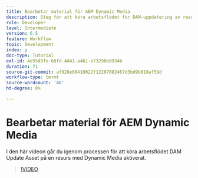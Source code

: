 ```yaml
---
title: Bearbetar material för AEM Dynamic Media
description: Steg för att köra arbetsflödet för DAM-uppdatering av resurser på en resurs som har Dynamic Media aktiverat.
role: Developer
level: Intermediate
version: 6.5
feature: Workflow
topic: Development
index: y
doc-type: Tutorial
exl-id: 4e55d3fe-68fd-4d41-a4b1-e73290e0934b
duration: 71
source-git-commit: af928e60410022f12207082467d3bd9b818af59d
workflow-type: tm+mt
source-wordcount: '46'
ht-degree: 0%

---
```


# Bearbetar material för AEM Dynamic Media

I den här videon går du igenom processen för att köra arbetsflödet DAM Update Asset på en resurs med Dynamic Media aktiverat.

>[!VIDEO](https://video.tv.adobe.com/v/335456?quality=12&learn=on)
